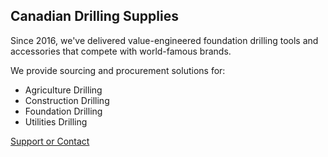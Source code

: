 ## Canadian Drilling Supplies

Since 2016, we've delivered value-engineered foundation drilling tools and accessories that compete with world-famous brands.

We provide sourcing and procurement solutions for:

- Agriculture Drilling
- Construction Drilling
- Foundation Drilling
- Utilities Drilling

[Support or Contact](mailto:info@canadiandrillingsupplies.com)
